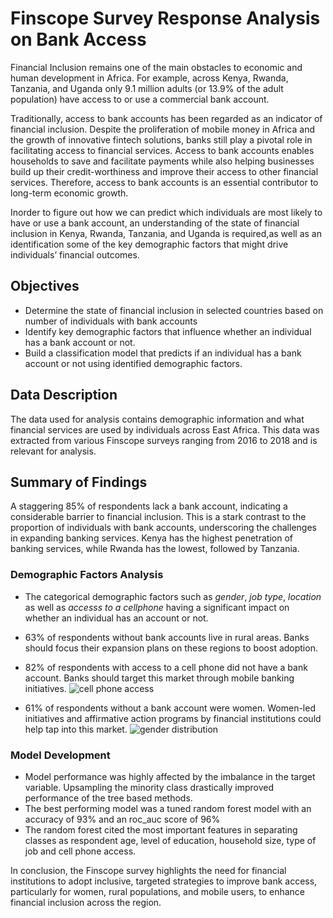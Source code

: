 # Finscope Survey Response Analysis on Bank Access

Financial Inclusion remains one of the main obstacles to economic and human development in Africa. For example, across Kenya, Rwanda, Tanzania, and Uganda only 9.1 million adults (or 13.9% of the adult population) have access to or use a commercial bank account.

Traditionally, access to bank accounts has been regarded as an indicator of financial inclusion. Despite the proliferation of mobile money in Africa and the growth of innovative fintech solutions, banks still play a pivotal role in facilitating access to financial services. Access to bank accounts enables households to save and facilitate payments while also helping businesses build up their credit-worthiness and improve their access to other financial services. Therefore, access to bank accounts is an essential contributor to long-term economic growth.

Inorder to figure out how we can predict which individuals are most likely to have or use a bank account, an understanding of the state of financial inclusion in Kenya, Rwanda, Tanzania, and Uganda is required,as well as an identification some of the key demographic factors that might drive individuals’ financial outcomes.

## Objectives
- Determine the state of financial inclusion in selected countries based on number of individuals with bank accounts
- Identify key demographic factors that influence whether an individual has a bank account or not.
- Build a classification model that predicts if an individual has a bank account or not using identified demographic factors.

## Data Description
The data used for analysis contains demographic information and what financial services are used by individuals across East Africa. This data was extracted from various Finscope surveys ranging from 2016 to 2018 and is relevant for analysis.

## Summary of Findings
A staggering 85% of respondents lack a bank account, indicating a considerable barrier to financial inclusion. This is a stark contrast to the proportion of individuals with bank accounts, underscoring the challenges in expanding banking services. Kenya has the highest penetration of banking services, while Rwanda has the lowest, followed by Tanzania.
### Demographic Factors Analysis
- The categorical demographic factors such as *gender*, *job type*, *location* as well as *accesss to a cellphone* having a significant impact on whether an individual has an account or not.
- 63% of respondents without bank accounts live in rural areas. Banks should focus their expansion plans on these regions to boost adoption.

- 82% of respondents with access to a cell phone did not have a bank account. Banks should target this market through mobile banking initiatives.
![cell phone access](https://github.com/user-attachments/assets/f167364e-bdc2-44df-9e66-bdc6af9c1311)
- 61% of respondents without a bank account were women. Women-led initiatives and affirmative action programs by financial institutions could help tap into this market.
![gender distribution](https://github.com/user-attachments/assets/853eb2d7-a0af-4334-9a92-269a2367b413)

### Model Development
- Model performance was highly affected by the imbalance in the target variable. Upsampling the minority class drastically improved performance of the tree based methods.
- The best performing model was a tuned random forest model with an accuracy of 93% and an roc_auc score of 96%
- The random forest cited the most important features in separating classes as respondent age, level of education, household size, type of job and cell phone access.

In conclusion, the Finscope survey highlights the need for financial institutions to adopt inclusive, targeted strategies to improve bank access, particularly for women, rural populations, and mobile users, to enhance financial inclusion across the region.
